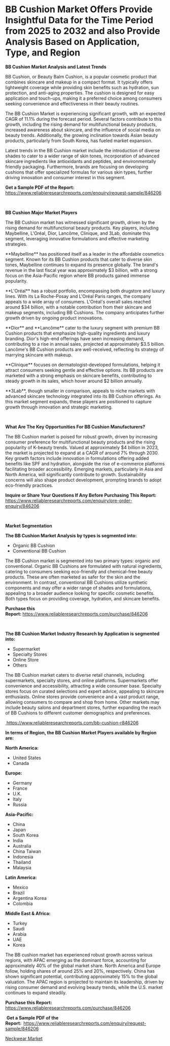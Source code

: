 <p><h1>BB Cushion Market Offers Provide Insightful Data for the Time Period from 2025 to 2032 and also Provide Analysis Based on Application, Type, and Region</h1></p><p><strong>BB Cushion Market Analysis and Latest Trends</strong></p>
<p><p>BB Cushion, or Beauty Balm Cushion, is a popular cosmetic product that combines skincare and makeup in a compact format. It typically offers lightweight coverage while providing skin benefits such as hydration, sun protection, and anti-aging properties. The cushion is designed for easy application and touch-ups, making it a preferred choice among consumers seeking convenience and effectiveness in their beauty routines.</p><p>The BB Cushion Market is experiencing significant growth, with an expected CAGR of 11.1% during the forecast period. Several factors contribute to this growth, including the rising demand for multifunctional beauty products, increased awareness about skincare, and the influence of social media on beauty trends. Additionally, the growing inclination towards Asian beauty products, particularly from South Korea, has fueled market expansion.</p><p>Latest trends in the BB Cushion market include the introduction of diverse shades to cater to a wider range of skin tones, incorporation of advanced skincare ingredients like antioxidants and peptides, and environmentally friendly packaging. Furthermore, brands are focusing on developing cushions that offer specialized formulas for various skin types, further driving innovation and consumer interest in this segment.</p></p>
<p><strong>Get a Sample PDF of the Report:&nbsp;</strong> <a href="https://www.reliableresearchreports.com/enquiry/request-sample/846206?utm_campaign=3383&utm_medium=2&utm_source=Github&utm_content=ia&utm_term=04042025&utm_id=bb-cushion">https://www.reliableresearchreports.com/enquiry/request-sample/846206</a></p>
<p>&nbsp;</p>
<p><strong>BB Cushion Major Market Players</strong></p>
<p><p>The BB Cushion market has witnessed significant growth, driven by the rising demand for multifunctional beauty products. Key players, including Maybelline, L'Oréal, Dior, Lancôme, Clinique, and 3Lab, dominate this segment, leveraging innovative formulations and effective marketing strategies.</p><p>**Maybelline** has positioned itself as a leader in the affordable cosmetics segment. Known for its BB Cushion products that cater to diverse skin tones, Maybelline continues to expand its presence globally. The brand's revenue in the last fiscal year was approximately $3 billion, with a strong focus on the Asia-Pacific region where BB products gained immense popularity.</p><p>**L'Oréal** has a robust portfolio, encompassing both drugstore and luxury lines. With its La Roche-Posay and L'Oréal Paris ranges, the company appeals to a wide array of consumers. L'Oréal's overall sales reached around $34 billion, with a notable contribution from their skincare and makeup segments, including BB Cushions. The company anticipates further growth driven by ongoing product innovations.</p><p>**Dior** and **Lancôme** cater to the luxury segment with premium BB Cushion products that emphasize high-quality ingredients and luxury branding. Dior's high-end offerings have seen increasing demand, contributing to a rise in annual sales, projected at approximately $3.5 billion. Lancôme's BB Cushion products are well-received, reflecting its strategy of marrying skincare with makeup.</p><p>**Clinique** focuses on dermatologist-developed formulations, helping it attract consumers seeking gentle and effective options. Its BB products are marketed with a strong emphasis on skincare benefits, contributing to steady growth in its sales, which hover around $2 billion annually.</p><p>**3Lab**, though smaller in comparison, appeals to niche markets with advanced skincare technology integrated into its BB Cushion offerings. As this market segment expands, these players are positioned to capture growth through innovation and strategic marketing.</p></p>
<p>&nbsp;</p>
<p><strong>What Are The Key Opportunities For BB Cushion Manufacturers?</strong></p>
<p><p>The BB Cushion market is poised for robust growth, driven by increasing consumer preference for multifunctional beauty products and the rising popularity of K-beauty trends. Valued at approximately $4 billion in 2023, the market is projected to expand at a CAGR of around 7% through 2030. Key growth factors include innovation in formulations offering added benefits like SPF and hydration, alongside the rise of e-commerce platforms facilitating broader accessibility. Emerging markets, particularly in Asia and North America, will significantly contribute to growth. Sustainability concerns will also shape product development, prompting brands to adopt eco-friendly practices.</p></p>
<p><strong>Inquire or Share Your Questions If Any Before Purchasing This Report:</strong> <a href="https://www.reliableresearchreports.com/enquiry/pre-order-enquiry/846206?utm_campaign=3383&utm_medium=2&utm_source=Github&utm_content=ia&utm_term=04042025&utm_id=bb-cushion">https://www.reliableresearchreports.com/enquiry/pre-order-enquiry/846206</a></p>
<p>&nbsp;</p>
<p><strong>Market Segmentation</strong></p>
<p><strong>The BB Cushion Market Analysis by types is segmented into:</strong></p>
<p><ul><li>Organic BB Cushion</li><li>Conventional BB Cushion</li></ul></p>
<p><p>The BB Cushion market is segmented into two primary types: organic and conventional. Organic BB Cushions are formulated with natural ingredients, catering to consumers seeking eco-friendly and chemical-free beauty products. These are often marketed as safer for the skin and the environment. In contrast, conventional BB Cushions utilize synthetic components and may offer a wider range of shades and formulations, appealing to a broader audience looking for specific cosmetic benefits. Both types focus on providing coverage, hydration, and skincare benefits.</p></p>
<p><strong>Purchase this Report:&nbsp;</strong><a href="https://www.reliableresearchreports.com/purchase/846206?utm_campaign=3383&utm_medium=2&utm_source=Github&utm_content=ia&utm_term=04042025&utm_id=bb-cushion">https://www.reliableresearchreports.com/purchase/846206</a></p>
<p>&nbsp;</p>
<p><strong>The BB Cushion Market Industry Research by Application is segmented into:</strong></p>
<p><ul><li>Supermarket</li><li>Specialty Stores</li><li>Online Store</li><li>Others</li></ul></p>
<p><p>The BB Cushion market caters to diverse retail channels, including supermarkets, specialty stores, and online platforms. Supermarkets offer convenience and accessibility, attracting a wide consumer base. Specialty stores focus on curated selections and expert advice, appealing to skincare enthusiasts. Online stores provide convenience and a vast product range, allowing consumers to compare and shop from home. Other markets may include beauty salons and department stores, further expanding the reach of BB Cushions to different customer demographics and preferences.</p></p>
<p><a href="https://www.reliableresearchreports.com/bb-cushion-r846206?utm_campaign=3383&utm_medium=2&utm_source=Github&utm_content=ia&utm_term=04042025&utm_id=bb-cushion">&nbsp;https://www.reliableresearchreports.com/bb-cushion-r846206</a></p>
<p><strong>In terms of Region, the BB Cushion Market Players available by Region are:</strong></p>
<p>
    <p> <strong> North America: </strong>
        <ul>
            <li>United States</li>
            <li>Canada</li>
        </ul>
        </p> 
    <p> <strong> Europe: </strong>
        <ul>
            <li>Germany</li>
            <li>France</li>
            <li>U.K.</li>
            <li>Italy</li>
            <li>Russia</li>
        </ul>
        </p> 
    <p> <strong> Asia-Pacific: </strong>
        <ul>
            <li>China</li>
            <li>Japan</li>
            <li>South Korea</li>
            <li>India</li>
            <li>Australia</li>
            <li>China Taiwan</li>
            <li>Indonesia</li>
            <li>Thailand</li>
            <li>Malaysia</li>
        </ul>
        </p> 
    <p> <strong> Latin America: </strong>
        <ul>
            <li>Mexico</li>
            <li>Brazil</li>
            <li>Argentina Korea</li>
            <li>Colombia</li>
        </ul>
        </p> 
    <p> <strong> Middle East & Africa: </strong>
        <ul>
            <li>Turkey</li>
            <li>Saudi</li>
            <li>Arabia</li>
            <li>UAE</li>
            <li>Korea</li>
        </ul>
    </p>
    </p>
<p><p>The BB cushion market has experienced robust growth across various regions, with APAC emerging as the dominant force, accounting for approximately 40% of the global market share. North America and Europe follow, holding shares of around 25% and 20%, respectively. China has shown significant potential, contributing approximately 15% to the global valuation. The APAC region is projected to maintain its leadership, driven by rising consumer demand and evolving beauty trends, while the U.S. market continues to expand steadily.</p></p>
<p><strong>Purchase this Report: </strong><a href="https://www.reliableresearchreports.com/purchase/846206?utm_campaign=3383&utm_medium=2&utm_source=Github&utm_content=ia&utm_term=04042025&utm_id=bb-cushion">https://www.reliableresearchreports.com/purchase/846206</a></p>
<p>&nbsp;<strong>Get a Sample PDF of the Report:&nbsp;&nbsp;</strong><a href="https://www.reliableresearchreports.com/enquiry/request-sample/846206?utm_campaign=3383&utm_medium=2&utm_source=Github&utm_content=ia&utm_term=04042025&utm_id=bb-cushion">https://www.reliableresearchreports.com/enquiry/request-sample/846206</a></p>
<p><strong></strong></p>
<p><p><a href="https://github.com/porstheftyux/Market-Research-Report-List-1/blob/main/neckwear-market.md?utm_campaign=3383&utm_medium=2&utm_source=Github&utm_content=ia&utm_term=04042025&utm_id=bb-cushion">Neckwear Market</a></p></p>